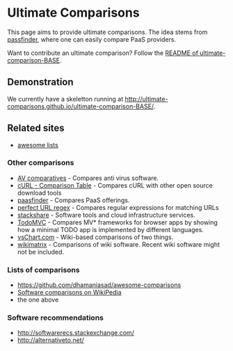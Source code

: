---
---

# Ultimate Comparisons

This page aims to provide ultimate comparisons.
The idea stems from [passfinder](https://paasfinder.org/), where one can easily compare PaaS providers.

Want to contribute an ultimate comparison?
Follow the [README of ultimate-comparison-BASE](https://github.com/ultimate-comparisons/ultimate-comparison-BASE/blob/master/README.md).

## Demonstration

We currently have a skeletton running at <http://ultimate-comparisons.github.io/ultimate-comparison-BASE/>.

## Related sites
 * [awesome lists](https://github.com/jnv/lists)

### Other comparisons
 * [AV comparatives](http://www.av-comparatives.org/) - Compares anti virus software.
 * [cURL - Comparison Table](https://curl.haxx.se/docs/comparison-table.html) - Compares cURL with other open source download tools
 * [paasfinder](https://paasfinder.org/) - Compares PaaS offerings.
 * [perfect URL regex](https://mathiasbynens.be/demo/url-regex) - Compares regular expressions for matching URLs
 * [stackshare](http://stackshare.io/) - Software tools and cloud infrastructure services.
 * [TodoMVC](http://todomvc.com/) - Compares MV* frameworks for browser apps by showing how a minimal TODO app is implemented by different languages.
 * [vsChart.com](http://vschart.com/) - Wiki-based comparisons of two things.
 * [wikimatrix](http://www.wikimatrix.org/) - Comparisons of wiki software. Recent wiki software might not be included.

### Lists of comparisons
 * <https://github.com/dhamaniasad/awesome-comparisons>
 * [Software comparisons on WikiPedia](https://en.wikipedia.org/wiki/Category:Software_comparisons)
 * the one above

### Software recommendations
 * <http://softwarerecs.stackexchange.com/>
 * <http://alternativeto.net/>
